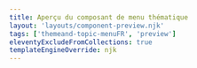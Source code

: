 ```yaml
---
title: Aperçu du composant de menu thématique
layout: 'layouts/component-preview.njk'
tags: ['themeand-topic-menuFR', 'preview']
eleventyExcludeFromCollections: true
templateEngineOverride: njk
---
```


<gcds-topic-menu></gcds-topic-menu>

